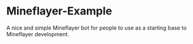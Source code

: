 # Mineflayer-Example
A nice and simple Mineflayer bot for people to use as a starting base to Mineflayer development.
